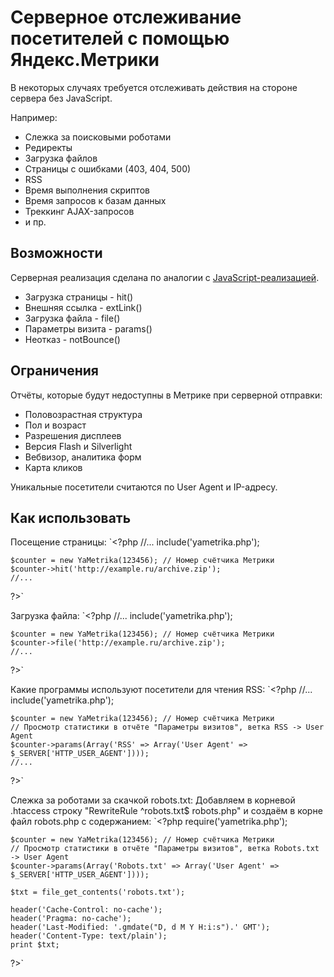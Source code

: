 # Серверное отслеживание посетителей с помощью Яндекс.Метрики

В некоторых случаях требуется отслеживать действия на стороне сервера без JavaScript.

Например:
+ Слежка за поисковыми роботами
+ Редиректы
+ Загрузка файлов
+ Страницы с ошибками (403, 404, 500)
+ RSS
+ Время выполнения скриптов
+ Время запросов к базам данных
+ Треккинг AJAX-запросов
+ и пр.


## Возможности
Серверная реализация сделана по аналогии с [JavaScript-реализацией](http://help.yandex.ru/metrika/?id=1113052).
+ Загрузка страницы - hit()
+ Внешняя ссылка - extLink()
+ Загрузка файла - file()
+ Параметры визита - params()
+ Неотказ - notBounce()


## Ограничения
Отчёты, которые будут недоступны в Метрике при серверной отправки:
+ Половозрастная структура
+ Пол и возраст
+ Разрешения дисплеев
+ Версия Flash и Silverlight
+ Вебвизор, аналитика форм
+ Карта кликов

Уникальные посетители считаются по User Agent и IP-адресу.


## Как использовать
Посещение страницы:
`<?php
    //...
    include('yametrika.php');

    $counter = new YaMetrika(123456); // Номер счётчика Метрики
    $counter->hit('http://example.ru/archive.zip');
    //...
?>`

Загрузка файла:
`<?php
    //...
    include('yametrika.php');

    $counter = new YaMetrika(123456); // Номер счётчика Метрики
    $counter->file('http://example.ru/archive.zip');
    //...
?>`

Какие программы используют посетители для чтения RSS:
`<?php
    //...
    include('yametrika.php');

    $counter = new YaMetrika(123456); // Номер счётчика Метрики
    // Просмотр статистики в отчёте "Параметры визитов", ветка RSS -> User Agent
    $counter->params(Array('RSS' => Array('User Agent' => $_SERVER['HTTP_USER_AGENT'])));
    //...
?>`

Слежка за роботами за скачкой robots.txt:
Добавляем в корневой .htaccess строку "RewriteRule ^robots.txt$ robots.php" и создаём в корне файл robots.php с содержанием:
`<?php
    require('yametrika.php');

    $counter = new YaMetrika(123456); // Номер счётчика Метрики
    // Просмотр статистики в отчёте "Параметры визитов", ветка Robots.txt -> User Agent
    $counter->params(Array('Robots.txt' => Array('User Agent' => $_SERVER['HTTP_USER_AGENT'])));

    $txt = file_get_contents('robots.txt');

    header('Cache-Control: no-cache');
    header('Pragma: no-cache');
    header('Last-Modified: '.gmdate("D, d M Y H:i:s").' GMT');
    header('Content-Type: text/plain');
    print $txt;
?>`